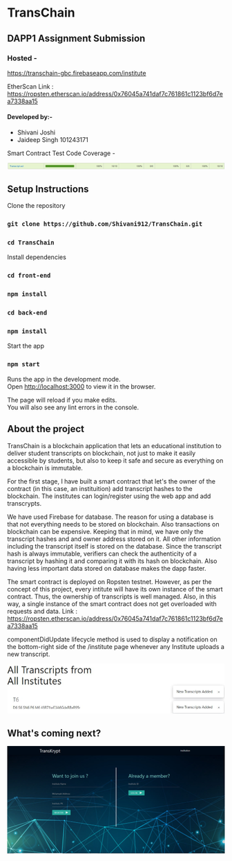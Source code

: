 # TransChain

## DAPP1 Assignment Submission

### Hosted -
https://transchain-gbc.firebaseapp.com/institute

EtherScan Link : https://ropsten.etherscan.io/address/0x76045a741daf7c761861c1123bf6d7ea7338aa15

#### Developed by:-  
- Shivani Joshi
- Jaideep Singh 101243171

Smart Contract Test Code Coverage -

![](https://github.com/Shivani912/TransChain/blob/master/assets/Code_coverage.JPG)

## Setup Instructions

Clone the repository

### `git clone https://github.com/Shivani912/TransChain.git`

### `cd TransChain`

Install dependencies

### `cd front-end`

### `npm install`

### `cd back-end`

### `npm install`

Start the app

### `npm start`

Runs the app in the development mode.<br>
Open [http://localhost:3000](http://localhost:3000) to view it in the browser.

The page will reload if you make edits.<br>
You will also see any lint errors in the console.

## About the project

  TransChain is a blockchain application that lets an educational institution to deliver student transcripts on blockchain, not just to make it easily accessible by students, but also to keep it safe and secure as everything on a blockchain is immutable.

  For the first stage, I have built a smart contract that let's the owner of the contract (in this case, an instituition) add transcript hashes to the blockchain. The institutes can login/register using the web app and add transcrypts. 
  
  We have used Firebase for database. The reason for using a database is that not everything needs to be stored on blockchain. Also transactions on blockchain can be expensive. Keeping that in mind, we have only the transcript hashes and and owner address stored on it. All other information including the transcript itself is stored on the database. Since the transcript hash is always immutable, verifiers can check the authenticity of a transcript by hashing it and comparing it with its hash on blockchain. Also having less important data stored on database makes the dapp faster.
  
  The smart contract is deployed on Ropsten testnet. However, as per the concept of this project, every intitute will have its own instance of the smart contract. Thus, the ownership of transcripts is well managed. Also, in this way, a single instance of the smart contract does not get overloaded with requests and data. 
  Link : https://ropsten.etherscan.io/address/0x76045a741daf7c761861c1123bf6d7ea7338aa15
  
componentDidUpdate lifecycle method is used to display a notification on the bottom-right side of the /institute page whenever any Institute uploads a new transcript.

![](https://github.com/Shivani912/TransChain/blob/master/assets/Component_Lifecycle_Notifications.JPG)

## What's coming next?

![](https://github.com/Shivani912/TransChain/blob/master/next.png)
